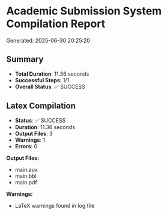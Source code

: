 # Academic Submission System Compilation Report
Generated: 2025-06-30 20:25:20

## Summary

- **Total Duration**: 11.36 seconds
- **Successful Steps**: 1/1
- **Overall Status**: ✅ SUCCESS

## Latex Compilation
- **Status**: ✅ SUCCESS
- **Duration**: 11.36 seconds
- **Output Files**: 3
- **Warnings**: 1
- **Errors**: 0

**Output Files:**
- main.aux
- main.bbl
- main.pdf

**Warnings:**
- LaTeX warnings found in log file
